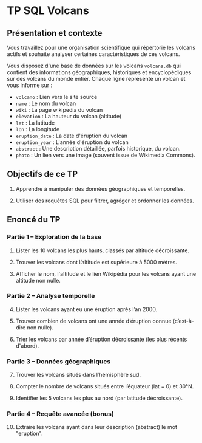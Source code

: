 # TP SQL Volcans
## Présentation et contexte

Vous travaillez pour une organisation scientifique qui répertorie les volcans actifs et souhaite analyser certaines caractéristiques de ces volcans.

Vous disposez d'une base de données sur les volcans `volcans.db` qui contient des informations géographiques, historiques et encyclopédiques sur des volcans du monde entier. Chaque ligne représente un volcan et vous informe sur : 

* `volcano` : Lien vers le site source
* `name` : Le nom du volcan
* `wiki` : La page wikipedia du volcan
* `elevation` : La hauteur du volcan (altitude)
* `lat` : La latitude 
* `lon` : La longitude
* `eruption_date` : La date d'éruption du volcan
* `eruption_year` : L'année d'éruption du volcan
* `abstract` : Une description détaillée, parfois historique, du volcan.
* `photo` : Un lien vers une image (souvent issue de Wikimedia Commons).

## Objectifs de ce TP
1. Apprendre à manipuler des données géographiques et temporelles.

2. Utiliser des requêtes SQL pour filtrer, agréger et ordonner les données.

## Enoncé du TP

### Partie 1 – Exploration de la base 
1) Lister les 10 volcans les plus hauts, classés par altitude décroissante.

2) Trouver les volcans dont l’altitude est supérieure à 5000 mètres.

3) Afficher le nom, l'altitude et le lien Wikipédia pour les volcans ayant une altitude non nulle.

### Partie 2 – Analyse temporelle
4) Lister les volcans ayant eu une éruption après l’an 2000.

5) Trouver combien de volcans ont une année d’éruption connue (c’est-à-dire non nulle).

6) Trier les volcans par année d’éruption décroissante (les plus récents d'abord).

### Partie 3 – Données géographiques

7) Trouver les volcans situés dans l’hémisphère sud.

8) Compter le nombre de volcans situés entre l’équateur (lat = 0) et 30°N.

9) Identifier les 5 volcans les plus au nord (par latitude décroissante).

### Partie 4 – Requête avancée (bonus)
10) Extraire les volcans ayant dans leur description (abstract) le mot "eruption".